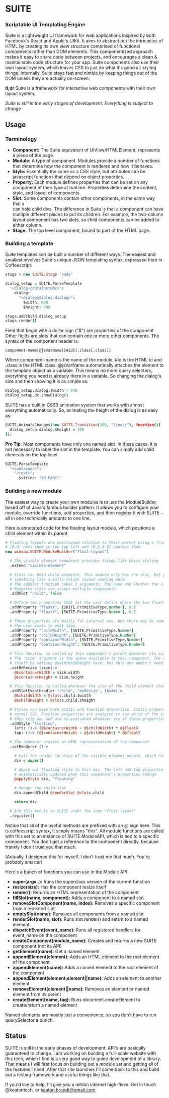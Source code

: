 # SUITE
### Scriptable UI Templating Engine

Suite is a lightweight UI framework for web applications inspired by both Facebook's React
and Apple's UIKit. It aims to abstract out the intricacies of HTML by creating its own view
structure comprised of functional components rather than DOM elements. This componentized
approach makes it easy to share code between projects, and encourages a clean & maintainable
code structure for your app. Suite components also use their own layout system, which leaves
CSS to just do what it's good at: styling things. Internally, Suite stays fast and nimble by
keeping things out of the DOM unless they are actually on-screen.

**tl;dr** Suite is a framework for interactive web components with their own layout system.

*Suite is still in the early stages of development. Everything is subject to change*

## Usage
### Terminology
* **Component:** The Suite equivalent of UIView/HTMLElement, represents a piece of the page.
* **Module:** A type of component. Modules provide a number of functions that determine how
  the component is rendered and how it behaves.
* **Style:** Essentially the same as a CSS style, but attributes can be javascript functions
  that depend on object properties.
* **Property:** Each module defines properties that can be set on any component of their type
  at runtime. Properties determine the content, style, and layout of components.
* **Slot:** Some components contain other components, in the same way that a <div> can hold
  child divs. The difference in Suite is that a component can have multiple different places
  to put its children. For example, the two-column layout component has two slots, so child
  components can be added to either column.
* **Stage:** The top level component, bound to part of the HTML page.

### Building a template
Suite templates can be built a number of different ways. The easiest and smallest involves
Suite's unique JSON templating syntax, expressed here in Coffeescript:

```coffeescript
stage = new SUITE.Stage "body"

dialog_setup = SUITE.ParseTemplate
  "<dialog-container@dc>":
    dialog:
      "<dialog@dialog.dialog>":
        $width: 600
        $height: 400

stage.addChild dialog_setup
stage.render()
```

Field that begin with a dollar sign ("$") are properties of the component. Other fields are
slots that can contain one or more other components. The syntax of the component header is:

```
component-name[@jsVarName][#id][.class[.class]]
```

Where component-name is the name of the module, #id is the HTML id and .class is the HTML
class. @jsVarName automatically attaches the element to the template object as a variable.
This means no more query selectors, everything you need is already there in a variable. So
changing the dialog's size and then showing it is as simple as:

```coffeescript
dialog_setup.dialog.$width = 640
dialog_setup.dc.showDialog()
```

SUITE has a built in CSS3 animation system that works with almost everything automatically.
So, animating the height of the dialog is as easy as:

```coffeescript
SUITE.AnimateChanges(new SUITE.Transition(300, "linear"), function(){
  dialog_setup.dialog.$height = 300
});
```

**Pro Tip:** Most components have only one named slot. In these cases, it is not necessary
to label the slot in the template. You can simply add child elements on the top level.

```coffeescript
SUITE.ParseTemplate
  "<container>":
    "<text>":
      $string: "SO EASY!"
```

### Building a new module
The easiest way to create your own modules is to use the ModuleBuilder, based off of Java's
famous builder pattern. It allows you to configure your module, override functions, add
properties, and then register it with SUITE – all in one technically amounts to one line.

Here is annotated code for the floating layout module, which positions a child element
within its parent.

```coffeescript
# Floating layouts are positioned relative to their parent using a fractional location, where
# (0,0) puts them in the top left and (0.5,0.5) centers them.
new window.SUITE.ModuleBuilder("float-layout")

  # The visible-element component provides things like basic styling
  .extend "visible-element"

  # Slots can hold child elements. This module only has one slot, but you can imagine
  # something like a multi-column layout needing more.
  # The addSlot function takes 2 arguments: The name and whether the slot is repeated.
  # Repeated slots can accept multiple components.
  .addSlot "child", false

  # Define two properties that let the user define where the box floats
  .addProperty "floatX", [SUITE.PrimitiveType.Number], 0.5
  .addProperty "floatY", [SUITE.PrimitiveType.Number], 0.5

  # These properties are mostly for internal use, but there may be some situations where
  # the user wants to edit them
  .addProperty "childWidth", [SUITE.PrimitiveType.Number]
  .addProperty "childHeight", [SUITE.PrimitiveType.Number]
  .addProperty "containerWidth", [SUITE.PrimitiveType.Number]
  .addProperty "containerHeight", [SUITE.PrimitiveType.Number]

  # This function is called by this component's parent whenever its size changes.
  # The 'size' argument is the space available to this component. The component can resize
  # itself by setting @$width/@$height here, but this one doesn't need that.
  .setOnResize (size)->
    @$containerWidth = size.width
    @$containerHeight = size.height

  # This function is called whenever the size of the child element changes
  .addSlotEventHandler "child", "onResize", (size)->
    @$childWidth = @slots.child.$width
    @$childHeight = @slots.child.$height

  # Styles can have both static and function properties. Static properties are turned into
  # normal CSS. Function properties are analyzed to see which of the component's properties
  # they rely on, and are re-evaluated whenever any of those properties change!
  .addStyle "floating",
    left: ()-> (@$containerWidth - @$childWidth) * @$floatX
    top: ()-> (@$containerHeight - @$childHeight) * @$floatY

  # The renderer creates an HTML representation of the component
  .setRenderer ()->

    # Call the render function of the visible-element module, which returns a div
    div = super()

    # Apply our floating style to this div. The left and top properties will now be
    # automatically updated when this component's properties change
    @applyStyle div, "floating"

    # Render the child slot
    div.appendChild @renderSlot @slots.child

    return div

  # Add this module to SUITE under the name "float-layout"
  .register()
```

Notice that all of the useful methods are prefixed with an @ sign here. This is coffeescript
syntax, it simply means "this". All module functions are called with this set to an instance
of SUITE.ModuleAPI, which is tied to a specific component. You don't get a reference to the
component directly, because frankly I don't trust you that much.

(Actually, I designed this for myself. I don't trust *me* that much. You're probably smarter)

Here's a bunch of functions you can use in the Module API:
* **super(args..):** Runs the superclass version of the current function
* **resize(size):** Has the component resize itself
* **render():** Returns an HTML representation of the component
* **fillSlot(name, component):** Adds a component to a named slot
* **removeSlotComponent(name, index):** Removes a specific component from a repeated slot
* **emptySlot(name):** Removes all components from a named slot
* **renderSlot(name, slot):** Runs slot.render() and sets it to a named element
* **dispatchEvent(event_name):** Runs all registered handlers for event_name on the component
* **createComponent(module_name):** Creates and returns a new SUITE component (not its API)
* **getElement(name):** Get a named element
* **appendElement(element):** Adds an HTML element to the root element of the component
* **appendElement(name):** Adds a named element to the root element of the component
* **appendElement(element,element||name):** Adds an element to another element
* **removeElement(element||name):** Removes an element or named element from its parent
* **createElement(name, tag):** Runs document.createElement to create/return a named element

Named elements are mostly just a convenience, so you don't have to run querySelector a bunch.

## Status
SUITE is still in the early phases of development. API's are basically guaranteed to change.
I am working on building a full-scale website with this tech, which I find is a very good way
to guide development of a library. That means I will first focus on building out a module set
and getting all of the features I need. After that site launches I'll come back to this and
build out a testing framework and useful things like that.

If you'd like to help, I'll give you a million internet high-fives. Get in touch @keatontech,
or keaton.brandt@gmail.com.
